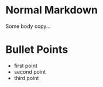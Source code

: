 <!-- SLIDE title -->
# Normal Markdown
Some body copy...

<!-- SLIDE bullets {transition: fade, date: 07.12.2011} -->
# Bullet Points

* first point
* second point
* third point

<!-- SLIDE @include include -->

